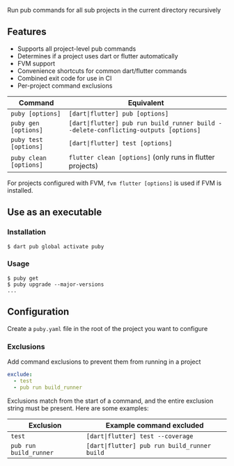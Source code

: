 Run pub commands for all sub projects in the current directory recursively

## Features
- Supports all project-level pub commands
- Determines if a project uses dart or flutter automatically
- FVM support
- Convenience shortcuts for common dart/flutter commands
- Combined exit code for use in CI
- Per-project command exclusions

| Command                | Equivalent                                                                          |
| ---------------------- | ----------------------------------------------------------------------------------- |
| `puby [options]`       | `[dart\|flutter] pub [options]`                                                     |
| `puby gen [options]`   | `[dart\|flutter] pub run build_runner build --delete-conflicting-outputs [options]` |
| `puby test [options]`  | `[dart\|flutter] test [options]`                                                    |
| `puby clean [options]` | `flutter clean [options]` (only runs in flutter projects)                           |

For projects configured with FVM, `fvm flutter [options]` is used if FVM is installed.

## Use as an executable

### Installation
```console
$ dart pub global activate puby
```

### Usage
```console
$ puby get
$ puby upgrade --major-versions
...
```

## Configuration
Create a `puby.yaml` file in the root of the project you want to configure

### Exclusions
Add command exclusions to prevent them from running in a project

```yaml
exclude:
  - test
  - pub run build_runner
```

Exclusions match from the start of a command, and the entire exclusion string must be present. Here are some examples:

| Exclusion              | Example command excluded                     |
| ---------------------- | -------------------------------------------- |
| `test`                 | `[dart\|flutter] test --coverage`            |
| `pub run build_runner` | `[dart\|flutter] pub run build_runner build` |